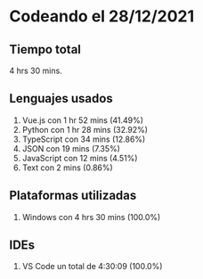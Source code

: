 # Codeando el 28/12/2021

## Tiempo total
4 hrs 30 mins.

## Lenguajes usados
1. Vue.js con 1 hr 52 mins (41.49%)
1. Python con 1 hr 28 mins (32.92%)
1. TypeScript con 34 mins (12.86%)
1. JSON con 19 mins (7.35%)
1. JavaScript con 12 mins (4.51%)
1. Text con 2 mins (0.86%)

## Plataformas utilizadas
1. Windows con 4 hrs 30 mins (100.0%)

## IDEs
1. VS Code un total de 4:30:09 (100.0%)
